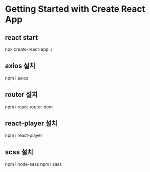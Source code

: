 # Getting Started with Create React App

## react start
npx create-react-app ./

## axios 설치
npm i axios

## router 설치
npm i react-router-dom

## react-player 설치
npm i react-player

## scss 설치
npm i node-sass
npm i sass
<!-- 버전 충돌시 -->